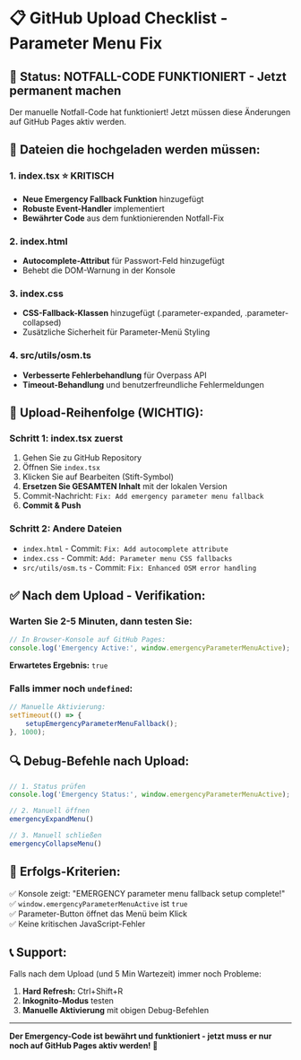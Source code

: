 # 📋 GitHub Upload Checklist - Parameter Menu Fix

## 🎯 **Status: NOTFALL-CODE FUNKTIONIERT - Jetzt permanent machen**

Der manuelle Notfall-Code hat funktioniert! Jetzt müssen diese Änderungen auf GitHub Pages aktiv werden.

## 📁 **Dateien die hochgeladen werden müssen:**

### **1. index.tsx** ⭐ **KRITISCH**
- **Neue Emergency Fallback Funktion** hinzugefügt
- **Robuste Event-Handler** implementiert
- **Bewährter Code** aus dem funktionierenden Notfall-Fix

### **2. index.html** 
- **Autocomplete-Attribut** für Passwort-Feld hinzugefügt
- Behebt die DOM-Warnung in der Konsole

### **3. index.css**
- **CSS-Fallback-Klassen** hinzugefügt (.parameter-expanded, .parameter-collapsed)
- Zusätzliche Sicherheit für Parameter-Menü Styling

### **4. src/utils/osm.ts**
- **Verbesserte Fehlerbehandlung** für Overpass API
- **Timeout-Behandlung** und benutzerfreundliche Fehlermeldungen

## 🚀 **Upload-Reihenfolge (WICHTIG):**

### **Schritt 1: index.tsx zuerst**
1. Gehen Sie zu GitHub Repository
2. Öffnen Sie `index.tsx`
3. Klicken Sie auf Bearbeiten (Stift-Symbol)
4. **Ersetzen Sie GESAMTEN Inhalt** mit der lokalen Version
5. Commit-Nachricht: `Fix: Add emergency parameter menu fallback`
6. **Commit & Push**

### **Schritt 2: Andere Dateien**
- `index.html` - Commit: `Fix: Add autocomplete attribute`
- `index.css` - Commit: `Add: Parameter menu CSS fallbacks`
- `src/utils/osm.ts` - Commit: `Fix: Enhanced OSM error handling`

## ✅ **Nach dem Upload - Verifikation:**

### **Warten Sie 2-5 Minuten**, dann testen Sie:

```javascript
// In Browser-Konsole auf GitHub Pages:
console.log('Emergency Active:', window.emergencyParameterMenuActive);
```

**Erwartetes Ergebnis:** `true`

### **Falls immer noch `undefined`:**
```javascript
// Manuelle Aktivierung:
setTimeout(() => {
    setupEmergencyParameterMenuFallback();
}, 1000);
```

## 🔍 **Debug-Befehle nach Upload:**

```javascript
// 1. Status prüfen
console.log('Emergency Status:', window.emergencyParameterMenuActive);

// 2. Manuell öffnen
emergencyExpandMenu()

// 3. Manuell schließen  
emergencyCollapseMenu()
```

## 🎯 **Erfolgs-Kriterien:**

✅ Konsole zeigt: "EMERGENCY parameter menu fallback setup complete!"  
✅ `window.emergencyParameterMenuActive` ist `true`  
✅ Parameter-Button öffnet das Menü beim Klick  
✅ Keine kritischen JavaScript-Fehler  

## 📞 **Support:**

Falls nach dem Upload (und 5 Min Wartezeit) immer noch Probleme:
1. **Hard Refresh:** Ctrl+Shift+R
2. **Inkognito-Modus** testen
3. **Manuelle Aktivierung** mit obigen Debug-Befehlen

---

**Der Emergency-Code ist bewährt und funktioniert - jetzt muss er nur noch auf GitHub Pages aktiv werden! 🚀**



